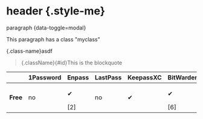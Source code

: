 # header {.style-me}
paragraph {data-toggle=modal}

<p class="myclass">This paragraph has a class "myclass"</p>

{.class-name}asdf

>{.className}{#id}This is the blockquote


|                            | 1Password  | Enpass      | LastPass    | KeepassXC | BitWarden   | Dashlane     |
| ------------------------   | ---------- | ----------- | ----------- | --------  | ----------- | ------------ |
| **Free**                   | no         | <p class="yes" markdown="1">✔</p> [2]     | no          | <p class="yes" markdown="1">✔</p>       | <p class="yes" markdown="1">✔</p> [6]     | no [11]      |

